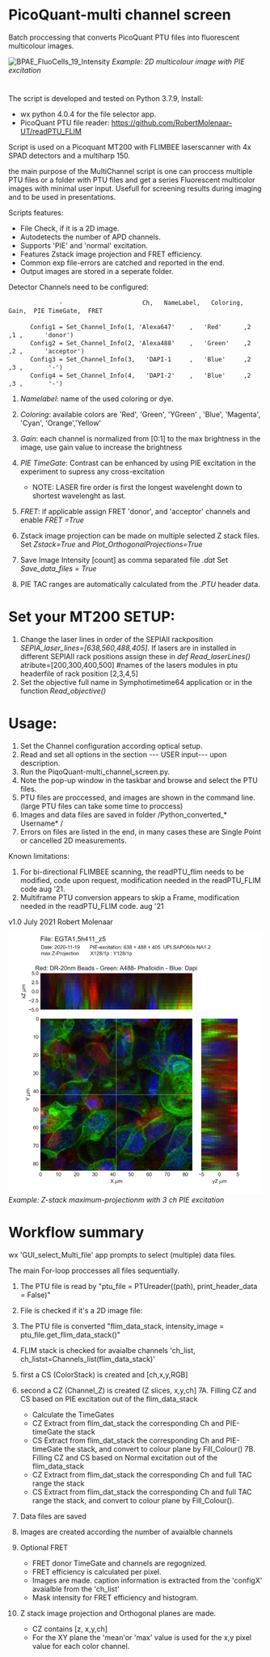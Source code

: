 # PicoQuant-multi channel screen
Batch proccessing that converts PicoQuant PTU files into fluorescent multicolour images.

![BPAE_FluoCells_19_Intensity](https://github.com/user-attachments/assets/6c8b1941-b0e5-41da-8c62-569656d6a37a)
*Example: 2D multicolour image with PIE excitation*

#

The script is developed and tested on Python 3.7.9, Install:

- wx python 4.0.4 for the file selector app.
- PicoQuant PTU file reader: https://github.com/RobertMolenaar-UT/readPTU_FLIM

Script is used on a Picoquant MT200 with FLIMBEE laserscanner with 4x SPAD detectors and a multiharp 150.

the main purpose of the MultiChannel script is one can proccess multiple PTU files or a folder with PTU files and get a series Fluorescent multicolor images with minimal user input. Usefull for screening results during imaging and to be used in presentations.

Scripts features:  
- File Check, if it is a 2D  image.
- Autodetects the number of APD channels. 
- Supports 'PIE' and 'normal' excitation.
- Features Zstack image projection and FRET efficiency.
- Common exp file-errors are catched and reported in the end.
- Output images are stored in a seperate folder.

Detector Channels need to be configured:

                  -                      Ch,   NameLabel,   Coloring,    Gain,  PIE TimeGate,  FRET
		  
		  Config1 = Set_Channel_Info(1, 'Alexa647'    ,   'Red'      ,2        ,1 ,      'donor')
		  Config2 = Set_Channel_Info(2, 'Alexa488'    ,   'Green'    ,2        ,2 ,      'acceptor')
		  Config3 = Set_Channel_Info(3,   'DAPI-1     ,   'Blue'     ,2        ,3 ,       '-')
		  Config4 = Set_Channel_Info(4,   'DAPI-2'    ,   'Blue'     ,2        ,3 ,       '-')
		  

1. *Namelabel*: name of the used coloring or dye.
2. *Coloring*: 	available colors are 'Red', 'Green', 'YGreen' , 'Blue', 'Magenta', 'Cyan', 'Orange','Yellow'
3. *Gain*: 	each channel is normalized from [0:1] to the max brightness in the image, use gain value to increase the brightness
4. *PIE TimeGate*: Contrast can be enhanced by using PIE excitation in the experiment to supress any cross-excitation 
	- NOTE: LASER fire order is first the longest wavelenght down to shortest wavelenght as last.
5. *FRET*: if applicable assign FRET 'donor', and 'acceptor' channels and enable *FRET =True*

6. Zstack image projection can be made on multiple selected Z stack files. Set *Zstack=True* and *Plot_OrthogonalProjections=True*
7. Save Image Intensity [count] as comma separated file *.dat*  Set *Save_data_files = True*
8. PIE TAC ranges are automatically calculated from the *.PTU* header data.


# Set your MT200 SETUP:

1.  Change the laser lines in order of the SEPIAII rackposition *SEPIA_laser_lines=[638,560,488,405]*. If lasers are in installed in different SEPIAII rack positions assign these in *def Read_laserLines()*  atribute=[200,300,400,500]  #names of the lasers modules in ptu headerfile of rack position [2,3,4,5] 	
2.  Set the objective full name in Symphotimetime64 application or in the function *Read_objective()*

# Usage: 

1. Set the Channel configuration according optical setup.
2. Read and set all options in the section --- USER input---  upon description.
3. Run the PiqoQuant-multi_channel_screen.py.
4. Note the pop-up window in the taskbar and browse and select the PTU files.
5. PTU files are proccessed, and images are shown in the command line. (large PTU files can take some time to proccess)
6. Images and data files are saved in folder /Python_converted_* Username* /
7. Errors on files are listed in the end, in many cases these are Single Point or cancelled 2D measurements.

Known limitations: 

 1. For bi-directional FLIMBEE scanning, the readPTU_flim needs to be modified, code upon request, modification needed in the readPTU_FLIM code aug '21.
 2. Multiframe PTU conversion appears to skip a Frame, modification needed in the readPTU_FLIM code. aug '21


v1.0 July 2021 Robert Molenaar 




![alt text](https://github.com/RobertMolenaar-UT/PicoQuant-multi_channel_screen/blob/main/Example-Z-stack-projection_1024.png?raw=true)
*Example: Z-stack maximum-projectionm with 3 ch PIE excitation* 






# Workflow summary
 
wx 'GUI_select_Multi_file' app prompts to select (multiple) data files. 

The main For-loop proccesses all files sequentially.

1. The PTU file is read by "ptu_file  = PTUreader((path), print_header_data = False)"
2. File is checked if it's a 2D image file:
3. The PTU file is converted "flim_data_stack, intensity_image = ptu_file.get_flim_data_stack()"
4. FLIM stack is checked for avaialbe channels 'ch_list, ch_listst=Channels_list(flim_data_stack)'
5. first a CS (ColorStack) is created and [ch,x,y,RGB] 
6. second a CZ (Channel_Z) is created (Z slices, x,y,ch]
7A. Filling CZ and CS based on PIE excitation out of the flim_data_stack
	- Calculate the TimeGates
	- CZ Extract from flim_dat_stack the corresponding Ch and PIE-timeGate the stack
	- CS Extract from flim_dat_stack the corresponding Ch and PIE-timeGate the stack, and convert to colour plane by Fill_Colour()
7B. Filling CZ and CS based on Normal excitation out of the flim_data_stack
	- CZ Extract from flim_dat_stack the corresponding Ch and full TAC range the stack
	- CS Extract from flim_dat_stack the corresponding Ch and full TAC range the stack, and convert to colour plane by Fill_Colour(). 

8. Data files are saved
9. Images are created according the number of avaialble channels
10. Optional FRET 
	- FRET donor TimeGate and channels are regognized.
	- FRET efficiency is calculated per pixel.
	- Images are made. caption information is extracted from the 'configX' avaialble from the 'ch_list'
	- Mask intensity for FRET efficiency and histogram.
11. Z stack image projection and Orthogonal planes are made.
	- CZ contains [z, x,y,ch] 
	- For the XY plane the 'mean'or 'max' value is used for the x,y pixel value for each color channel.



